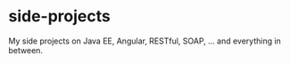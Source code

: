 # side-projects
My side projects on Java EE, Angular, RESTful, SOAP, ... and everything in between.
